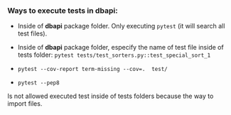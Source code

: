 ### Ways to execute tests in **dbapi**:


-   Inside of **dbapi** package folder. 
    Only executing `pytest` (it will search all test files).
-   Inside of **dbapi** package folder, especify the name of test file inside of tests folder:
        `pytest tests/test_sorters.py::test_special_sort_1`
       
       
-    `pytest --cov-report term-missing --cov=.  test/`  
       
-    `pytest --pep8`
       
       
Is not allowed executed test inside of tests folders because the way to import files.